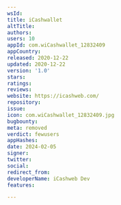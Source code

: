 ```yaml
---
wsId: 
title: iCashwallet
altTitle: 
authors: 
users: 10
appId: com.wiCashwallet_12832409
appCountry: 
released: 2020-12-22
updated: 2020-12-22
version: '1.0'
stars: 
ratings: 
reviews: 
website: https://icashweb.com/
repository: 
issue: 
icon: com.wiCashwallet_12832409.jpg
bugbounty: 
meta: removed
verdict: fewusers
appHashes: 
date: 2024-02-05
signer: 
twitter: 
social: 
redirect_from: 
developerName: iCashweb Dev
features: 

---
```


